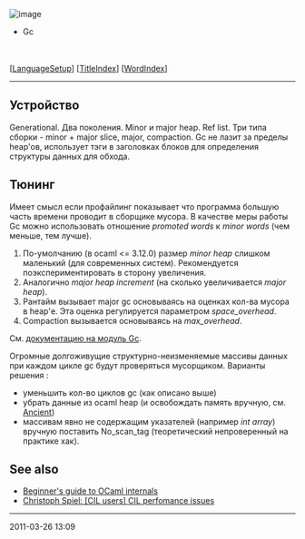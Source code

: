 ![image](logo.png)
-   Gc

\
\
 [[LanguageSetup](LanguageSetup.html)] [[TitleIndex](TitleIndex.html)]
[[WordIndex](WordIndex.html)]

* * * * *

## Устройство

Generational. Два поколения. Minor и major heap. Ref list. Три типа
сборки - minor + major slice, major, compaction. Gc не лазит за пределы
heap'ов, использует тэги в заголовках блоков для определения структуры
данных для обхода.

## Тюнинг

Имеет смысл если профайлинг показывает что программа большую часть
времени проводит в сборщике мусора. В качестве меры работы Gc можно
использовать отношение *promoted words* к *minor words* (чем меньше, тем
лучше).

1.  По-умолчанию (в ocaml <= 3.12.0) размер *minor heap* слишком
    маленький (для современных систем). Рекомендуется
    поэкспериментировать в сторону увеличения.
2.  Аналогично *major heap increment* (на сколько увеличивается *major
    heap*).
3.  Рантайм вызывает major gc основываясь на оценках кол-ва мусора в
    heap'е. Эта оценка регулируется параметром *space\_overhead*.
4.  Compaction вызывается основываясь на *max\_overhead*.

Cм. [документацию на модуль
Gc](http://caml.inria.fr/pub/docs/manual-ocaml/libref/Gc.html).

Огромные долгоживущие структурно-неизменяемые массивы данных при каждом
цикле gc будут проверяться мусорщиком. Варианты решения :

-   уменьшить кол-во циклов gc (как описано выше)
-   убрать данные из ocaml heap (и освобождать память вручную, см.
    [Ancient](http://merjis.com/developers/ancient))
-   массивам явно не содержащим указателей (например *int array*)
    вручную поставить No\_scan\_tag (теоретический непроверенный на
    практике хак).

## See also

-   [Beginner's guide to OCaml
    internals](http://rwmj.wordpress.com/2009/08/04/ocaml-internals/)
-   [Christoph Spiel: [CIL users] CIL perfomance
    issues](http://www.mail-archive.com/cil-users@lists.sourceforge.net/msg00070.html)

* * * * *

2011-03-26 13:09
